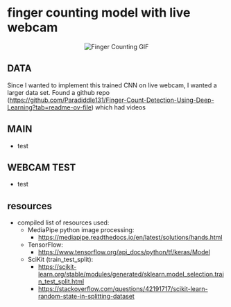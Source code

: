 # finger counting model with live webcam

<p align="center">
  <img src="https://media1.giphy.com/media/v1.Y2lkPTc5MGI3NjExMmVqazJhNTc4czBjd2duNWwza3R5Y2JnMmFhOW1jc3JwZHNvenBxdyZlcD12MV9pbnRlcm5hbF9naWZfYnlfaWQmY3Q9Zw/Nz9ev3wZDaSMoqdgwX/giphy.gif" alt="Finger Counting GIF"
    alt = "1-5 Finger Counting Showcase"/>
</p>

## DATA
Since I wanted to implement this trained CNN on live webcam, I wanted a larger data set. Found a github repo (https://github.com/Paradiddle131/Finger-Count-Detection-Using-Deep-Learning?tab=readme-ov-file) which had videos

## MAIN
- test

## WEBCAM TEST
- test 

## resources
- compiled list of resources used:
  - MediaPipe python image processing:
    - https://mediapipe.readthedocs.io/en/latest/solutions/hands.html
  - TensorFlow:
    - https://www.tensorflow.org/api_docs/python/tf/keras/Model
  - SciKit (train_test_split):
    - https://scikit-learn.org/stable/modules/generated/sklearn.model_selection.train_test_split.html
    - https://stackoverflow.com/questions/42191717/scikit-learn-random-state-in-splitting-dataset
